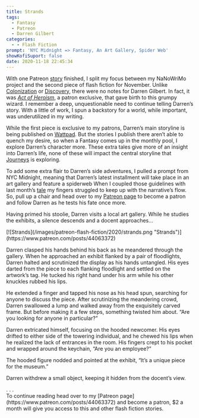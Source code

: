 ```yaml
---
title: Strands
tags:
  - Fantasy
  - Patreon
  - Darren Gilbert
categories:
  - - Flash Fiction
prompt: 'NYC Midnight => Fantasy, An Art Gallery, Spider Web'
showKofiSuport: false
date: 2020-11-18 22:45:34
---
```


With one Patreon [story](/archives/2020/11/13/hearth) finished, I split my focus between my NaNoWriMo project and the second piece of flash fiction for November. Unlike [Colonization](https://www.wattpad.com/story/194933430-colonization) or [Discovery](https://www.wattpad.com/story/243790234-discovery), there were no notes for Darren Gilbert. In fact, it was [*Act of Heroism*](https://www.patreon.com/posts/25329787), a patron exclusive, that gave birth to this grumpy wizard. I remember a deep, unquestionable need to continue telling Darren’s story. With a little of work, I spun a backstory for a world, while important, was underutilized in my writing.<!-- more -->

While the first piece is exclusive to my patrons, Darren’s main storyline is being published on [Wattpad](https://www.wattpad.com/story/193730653-darren-gilbert-journeys). But the stories I publish there aren’t able to quench my desire, so when a Fantasy comes up in the monthly pool, I explore Darren’s character more. These extra tales give more of an insight into Darren’s life, none of these will impact the central storyline that [Journeys](https://www.wattpad.com/story/193730653-darren-gilbert-journeys) is exploring.

To add some extra flair to Darren’s side adventures, I pulled a prompt from NYC Midnight, meaning that Darren’s latest installment will take place in an art gallery and feature a spiderweb When I coupled those guidelines with last month’s [tale](/archives/2020/10/28/false-trails) my fingers struggled to keep up with the narrative’s flow. So, pull up a chair and head over to my [Patreon page](https://www.patreon.com/stevenpmeehan) to become a patron and follow Darren as he tests his fate once more.

Having primed his stoolie, Darren visits a local art gallery. While he studies the exhibits, a silence descends and a docent approaches…

<div class="center">[![Strands](/images/patreon-flash-fiction/2020/strands.png "Strands")](https://www.patreon.com/posts/44063372)</div>

Darren clasped his hands behind his back as he meandered through the gallery. When he approached an exhibit flanked by a pair of floodlights, Darren halted and scrutinized the display as his hands untangled. His eyes darted from the piece to each flanking floodlight and settled on the artwork’s tag. He tucked his right hand under his arm while his other knuckles rubbed his lips.

He extended a finger and tapped his nose as his head spun, searching for anyone to discuss the piece. After scrutinizing the meandering crowd, Darren swallowed a lump and walked away from the exquisitely carved frame. But before making it a few steps, something twisted him about. “Are you looking for anyone in particular?”

Darren extricated himself, focusing on the hooded newcomer. His eyes drifted to either side of the towering individual, and he chewed his lips when he realized the lack of entrances in the room. His fingers crept to his pocket and wrapped around the keychain, “Are you an employee?”

The hooded figure nodded and pointed at the exhibit, “It’s a unique piece for the museum.”

Darren withdrew a small object, keeping it hidden from the docent’s view.

<div class="center story-ellipses">
.
.
.
</div><div>To continue reading head over to my [Patreon page](https://www.patreon.com/posts/44063372) and become a patron, $2 a month will give you access to this and other flash fiction stories.</div>